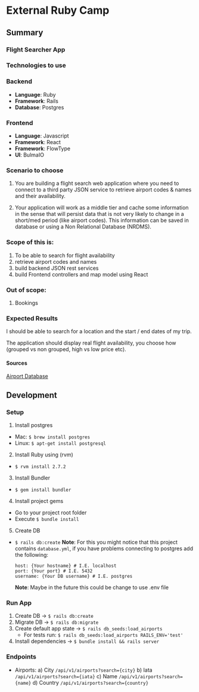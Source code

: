 # External Ruby Camp
## Summary
### Flight Searcher App

### Technologies to use
### Backend
  - **Language**: Ruby
  - **Framework**: Rails
  - **Database**: Postgres

### Frontend
  - **Language**: Javascript
  - **Framework**: React
  - **Framework**: FlowType
  - **UI**: BulmaIO

### Scenario to choose
1. You are building a flight search web application where you need to connect to a third party JSON service to retrieve airport codes & names and their availability.

2. Your application will work as a middle tier and cache some information in the sense that will persist data that is not very likely to change in a short/med period (like airport codes). This information can be saved in database or using a Non Relational Database (NRDMS).

### Scope of this is:
1. To be able to search for flight availability
2. retrieve airport codes and names
3. build backend JSON rest services
4. build Frontend controllers and map model using React

### Out of scope:
1. Bookings

### Expected Results
I should be able to search for a location and the start / end dates of my trip.

The application should display real flight availability, you choose how (grouped vs non grouped, high vs low price etc).

#### Sources
[Airport Database](https://github.com/jpatokal/openflights)

## Development
### Setup
1. Install postgres
  - Mac: `$ brew install postgres`
  - Linux: `$ apt-get install postgresql`

2. Install Ruby using (rvm)
  - `$ rvm install 2.7.2`

3. Install Bundler
  - `$ gem install bundler`

4. Install project gems
  - Go to your project root folder
  - Execute `$ bundle install`

5. Create DB
  - `$ rails db:create`
    **Note**: For this you might notice that this project contains `database.yml`, if you have problems connecting to postgres add the following:
    ```
    host: {Your hostname} # I.E. localhost
    port: {Your port} # I.E. 5432
    username: {Your DB username} # I.E. postgres
    ```
    **Note**: Maybe in the future this could be change to use .env file
### Run App
1. Create DB -> `$ rails db:create` 
2. Migrate DB -> `$ rails db:migrate` 
3. Create default app state -> `$ rails db_seeds:load_airports`
   - For tests run: `$ rails db_seeds:load_airports RAILS_ENV='test'`
4. Install dependencies -> `$ bundle install && rails server`

### Endpoints
- Airports: 
  a) City `/api/v1/airports?search={city}`
  b) Iata `/api/v1/airports?search={iata}`
  c) Name `/api/v1/airports?search={name}`
  d) Country `/api/v1/airports?search={country}`